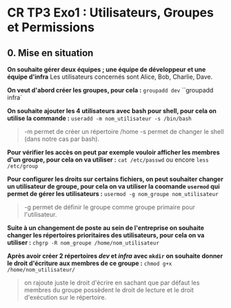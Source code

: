 # CR TP3 Exo1 : Utilisateurs, Groupes et Permissions

## 0. Mise en situation

**On souhaite gérer deux équipes ; une équipe de développeur et une équipe d'infra** 
Les utilisateurs concernés sont Alice, Bob, Charlie, Dave.

**On veut d'abord créer les groupes, pour cela :**
`groupadd dev`
``groupadd infra`

**On souhaite ajouter les 4 utilisateurs avec bash pour shell, pour cela on utilise la commande :**
`useradd -m nom_utilisateur -s /bin/bash`

> -m permet de créer un répertoire /home
> -s permet de changer le shell (dans notre cas par bash).

**Pour vérifier les accès on peut par exemple vouloir afficher les membres d'un groupe, pour cela on va utiliser :**
`cat /etc/passwd` ou encore `less /etc/group`

**Pour configurer les droits sur certains fichiers, on peut souhaiter changer un utilisateur de groupe, pour cela on va utiliser la coomande `usermod` qui permet de gérer les utilisateurs :** 
`usermod -g nom_groupe nom_utilisateur` 
> -g permet de définir le groupe comme groupe primaire pour l'utilisateur.

**Suite à un changement de poste au sein de l'entreprise on souhaite changer les répertoires prioritaires des utilisateurs, pour cela on va utiliser :**
`chgrp -R nom_groupe /home/nom_utilisateur`

**Après avoir créer 2 répertoires *dev* et *infra* avec `mkdir` on souhaite donner le droit d'écriture aux membres de ce groupe :**
`chmod g+x /home/nom_utilisateur/`
> on rajoute juste le droit d'écrire en sachant que par défaut les membres du groupe possèdent le droit de lecture et le droit d'exécution sur le répertoire. 